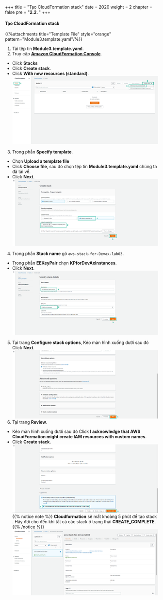 +++
title = "Tạo CloudFormation stack"
date = 2020
weight = 2
chapter = false
pre = "<b>2.2. </b>"
+++
#### Tạo CloudFormation stack

{{%attachments title="Template File" style="orange" pattern="Module3.template.yaml"/%}}

1. Tải tệp tin **Module3.template.yaml**.
2. Truy cập [**Amazon CloudFormation Console**](https://console.aws.amazon.com/cloudformation/home).
* Click **Stacks**
* Click **Create stack**.
* Click **With new resources (standard)**.
![Create CloudFormation stack](/images/2-prepare/2.2-createstack/createstack-001.png?featherlight=false&width=90pc)
3. Trong phần **Specify template**.
* Chọn **Upload a template file**
* Click **Choose file**, sau đó chọn tệp tin **Module3.template.yaml** chúng ta đã tải về.
* Click **Next**.
![Create CloudFormation stack](/images/2-prepare/2.2-createstack/createstack-002.png?featherlight=false&width=90pc)
4. Trong phần **Stack name** gõ ```aws-stack-for-Devax-lab03```.
* Trong phần **EEKeyPair** chọn **KPforDevAxInstances**.
* Click **Next**.
![Create CloudFormation stack](/images/2-prepare/2.2-createstack/createstack-003.png?featherlight=false&width=90pc)
5. Tại trang **Configure stack options**, Kéo màn hình xuống dưới sau đó Click **Next**.
![Create CloudFormation stack](/images/2-prepare/2.2-createstack/createstack-004.png?featherlight=false&width=90pc)
6. Tại trang **Review**.
* Kéo màn hình xuống dưới sau đó Click **I acknowledge that AWS CloudFormation might create IAM resources with custom names.**
* Click **Create stack**.
![Create CloudFormation stack](/images/2-prepare/2.2-createstack/createstack-005.png?featherlight=false&width=90pc)
{{% notice note %}} 
**Cloudformation** sẽ mất khoảng 5 phút để tạo stack . Hãy đợi cho đến khi tất cả các stack ở trạng thái **CREATE_COMPLETE**.
{{% /notice %}}
![Create CloudFormation stack](/images/2-prepare/2.2-createstack/createstack-006.png?featherlight=false&width=90pc)

